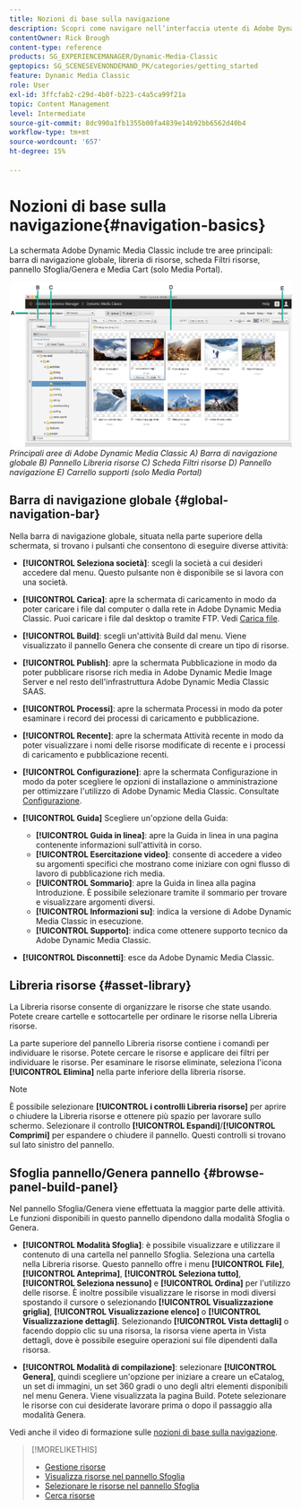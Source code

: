 ```yaml
---
title: Nozioni di base sulla navigazione
description: Scopri come navigare nell’interfaccia utente di Adobe Dynamic Media Classic.
contentOwner: Rick Brough
content-type: reference
products: SG_EXPERIENCEMANAGER/Dynamic-Media-Classic
geptopics: SG_SCENESEVENONDEMAND_PK/categories/getting_started
feature: Dynamic Media Classic
role: User
exl-id: 3ffcfab2-c29d-4b0f-b223-c4a5ca99f21a
topic: Content Management
level: Intermediate
source-git-commit: 8dc990a1fb1355b00fa4839e14b92bb6562d40b4
workflow-type: tm+mt
source-wordcount: '657'
ht-degree: 15%

---
```


# Nozioni di base sulla navigazione{#navigation-basics}

La schermata Adobe Dynamic Media Classic include tre aree principali: barra di navigazione globale, libreria di risorse, scheda Filtri risorse, pannello Sfoglia/Genera e Media Cart (solo Media Portal).

![Nozioni di base sulla navigazione](/help/using/assets/gs_navigation_basics_popup_popup.png)
*Principali aree di Adobe Dynamic Media Classic*
*A) Barra di navigazione globale B) Pannello Libreria risorse C) Scheda Filtri risorse D) Pannello navigazione E) Carrello supporti (solo Media Portal)*

## Barra di navigazione globale {#global-navigation-bar}

Nella barra di navigazione globale, situata nella parte superiore della schermata, si trovano i pulsanti che consentono di eseguire diverse attività:

* **[!UICONTROL Seleziona società]**: scegli la società a cui desideri accedere dal menu. Questo pulsante non è disponibile se si lavora con una società.

* **[!UICONTROL Carica]**: apre la schermata di caricamento in modo da poter caricare i file dal computer o dalla rete in Adobe Dynamic Media Classic. Puoi caricare i file dal desktop o tramite FTP. Vedi [Carica file](/help/using/uploading-files.md).

* **[!UICONTROL Build]**: scegli un&#39;attività Build dal menu. Viene visualizzato il pannello Genera che consente di creare un tipo di risorse.

* **[!UICONTROL Publish]**: apre la schermata Pubblicazione in modo da poter pubblicare risorse rich media in Adobe Dynamic Medie Image Server e nel resto dell&#39;infrastruttura Adobe Dynamic Media Classic SAAS.

* **[!UICONTROL Processi]**: apre la schermata Processi in modo da poter esaminare i record dei processi di caricamento e pubblicazione.

* **[!UICONTROL Recente]**: apre la schermata Attività recente in modo da poter visualizzare i nomi delle risorse modificate di recente e i processi di caricamento e pubblicazione recenti.

* **[!UICONTROL Configurazione]**: apre la schermata Configurazione in modo da poter scegliere le opzioni di installazione o amministrazione per ottimizzare l&#39;utilizzo di Adobe Dynamic Media Classic. Consultate [Configurazione](/help/using/setup-basics.md).

* **[!UICONTROL Guida]** Scegliere un&#39;opzione della Guida:

   * **[!UICONTROL Guida in linea]**: apre la Guida in linea in una pagina contenente informazioni sull&#39;attività in corso.
   * **[!UICONTROL Esercitazione video]**: consente di accedere a video su argomenti specifici che mostrano come iniziare con ogni flusso di lavoro di pubblicazione rich media.
   * **[!UICONTROL Sommario]**: apre la Guida in linea alla pagina Introduzione. È possibile selezionare tramite il sommario per trovare e visualizzare argomenti diversi.
   * **[!UICONTROL Informazioni su]**: indica la versione di Adobe Dynamic Media Classic in esecuzione.
   * **[!UICONTROL Supporto]**: indica come ottenere supporto tecnico da Adobe Dynamic Media Classic.

* **[!UICONTROL Disconnetti]**: esce da Adobe Dynamic Media Classic.

## Libreria risorse {#asset-library}

La Libreria risorse consente di organizzare le risorse che state usando. Potete creare cartelle e sottocartelle per ordinare le risorse nella Libreria risorse.

La parte superiore del pannello Libreria risorse contiene i comandi per individuare le risorse. Potete cercare le risorse e applicare dei filtri per individuare le risorse. Per esaminare le risorse eliminate, seleziona l&#39;icona **[!UICONTROL Elimina]** nella parte inferiore della libreria risorse.

>[!NOTE]
>
>È possibile selezionare **[!UICONTROL i controlli Libreria risorse]** per aprire o chiudere la Libreria risorse e ottenere più spazio per lavorare sullo schermo. Selezionare il controllo **[!UICONTROL Espandi]**/**[!UICONTROL Comprimi]** per espandere o chiudere il pannello. Questi controlli si trovano sul lato sinistro del pannello.

## Sfoglia pannello/Genera pannello {#browse-panel-build-panel}

Nel pannello Sfoglia/Genera viene effettuata la maggior parte delle attività. Le funzioni disponibili in questo pannello dipendono dalla modalità Sfoglia o Genera.

* **[!UICONTROL Modalità Sfoglia]**: è possibile visualizzare e utilizzare il contenuto di una cartella nel pannello Sfoglia. Seleziona una cartella nella Libreria risorse. Questo pannello offre i menu **[!UICONTROL File]**, **[!UICONTROL Anteprima]**, **[!UICONTROL Seleziona tutto]**, **[!UICONTROL Seleziona nessuno]** e **[!UICONTROL Ordina]** per l&#39;utilizzo delle risorse. È inoltre possibile visualizzare le risorse in modi diversi spostando il cursore o selezionando **[!UICONTROL Visualizzazione griglia]**, **[!UICONTROL Visualizzazione elenco]** o **[!UICONTROL Visualizzazione dettagli]**. Selezionando **[!UICONTROL Vista dettagli]** o facendo doppio clic su una risorsa, la risorsa viene aperta in Vista dettagli, dove è possibile eseguire operazioni sui file dipendenti dalla risorsa.

* **[!UICONTROL Modalità di compilazione]**: selezionare **[!UICONTROL Genera]**, quindi scegliere un&#39;opzione per iniziare a creare un eCatalog, un set di immagini, un set 360 gradi o uno degli altri elementi disponibili nel menu Genera. Viene visualizzata la pagina Build. Potete selezionare le risorse con cui desiderate lavorare prima o dopo il passaggio alla modalità Genera.

Vedi anche il video di formazione sulle [nozioni di base sulla navigazione](https://s7d5.scene7.com/s7viewers/html5/VideoViewer.html?videoserverurl=https://s7d5.scene7.com/is/content/&amp;emailurl=https://s7d5.scene7.com/s7/emailFriend&amp;serverUrl=https://s7d5.scene7.com/is/image/&amp;config=Scene7SharedAssets/Universal_HTML5_Video&amp;contenturl=https://s7d5.scene7.com/skins/&amp;asset=S7tutorials/571_Navigation%20Basics_converted%20renamed_Getting%20Started-AVS).

>[!MORELIKETHIS]
>
>* [Gestione risorse](about-managing-assets.md)
>* [Visualizza risorse nel pannello Sfoglia](viewing-assets-browse-panel.md#viewing_assets_in_the_browse_panel)
>* [Selezionare le risorse nel pannello Sfoglia](selecting-assets-browse-panel.md#selecting_assets_in_the_browse_panel)
>* [Cerca risorse](searching-assets.md#searching_assets)
